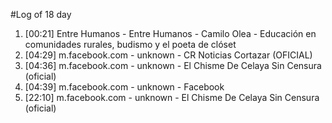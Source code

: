 #Log of 18 day

1. [00:21] Entre Humanos - Entre Humanos - Camilo Olea - Educación en comunidades rurales, budismo y el poeta de clóset
1. [04:29] m.facebook.com - unknown - CR Noticias Cortazar (OFICIAL)
1. [04:36] m.facebook.com - unknown - El Chisme De Celaya Sin Censura (oficial)
1. [04:39] m.facebook.com - unknown - Facebook
1. [22:10] m.facebook.com - unknown - El Chisme De Celaya Sin Censura (oficial)
